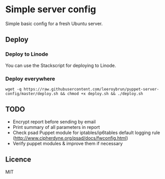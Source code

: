 # Simple server config

Simple basic config for a fresh Ubuntu server.

## Deploy


### Deploy to Linode

You can use the Stackscript for deploying to Linode.

### Deploy everywhere

```
wget -q https://raw.githubusercontent.com/leeroybrun/puppet-server-config/master/deploy.sh && chmod +x deploy.sh && ./deploy.sh
```

## TODO

- Encrypt report before sending by email
- Print summary of all parameters in report
- Check psad Puppet module for iptables/ip6tables default logging rule (http://www.cipherdyne.org/psad/docs/fwconfig.html)
- Verify puppet modules & improve them if necessary 

## Licence

MIT
